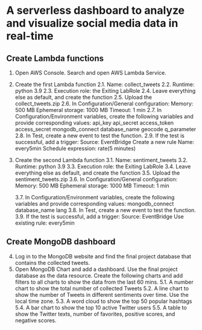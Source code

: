 
# A serverless dashboard to analyze and visualize social media data in real-time

## Create Lambda functions
1. Open AWS Console. Search and open AWS Lambda Service.
2. Create the first Lambda function
    2.1. Name: collect_tweets
    2.2. Runtime: python 3.9
    2.3. Execution role: the Exiting LabRole
    2.4. Leave everything else as default, and create the function
    2.5. Upload the collect_tweets.zip
    2.6. In Configuration/General configuration:
        Memory: 500 MB
        Ephemeral storage: 1000 MB
        Timeout: 1 min
    2.7. In Configuration/Environment variables, create the following variables and provide corresponding values:
        api_key
        api_secret
        access_token
        access_secret
        mongodb_connect
        database_name
        geocode
        q_parameter
    2.8. In Test, create a new event to test the function.
    2.9. If the test is successful, add a trigger:
        Source: EventBridge
        Create a new rule
        Name: every5min
        Schedule expression: rate(5 minutes)
3. Create the second Lambda function
    3.1. Name: sentiment_tweets
    3.2. Runtime: python 3.9
    3.3. Execution role: the Exiting LabRole
    3.4. Leave everything else as default, and create the function
    3.5. Upload the sentiment_tweets.zip
    3.6. In Configuration/General configuration:
        Memory: 500 MB
        Ephemeral storage: 1000 MB
        Timeout: 1 min

    3.7. In Configuration/Environment variables, create the following variables and provide corresponding values:
        mongodb_connect
        database_name
        lang
    3.8. In Test, create a new event to test the function.
    3.9. If the test is successful, add a trigger:
        Source: EventBridge
        Use existing rule: every5min 

## Create MongoDB dashboard

4. Log in to the MongoDB website and find the final project database that contains the collected tweets.
5. Open MongoDB Chart and add a dashboard. Use the final project database as the data resource. Create the following charts and add filters to all charts to show the data from the last 60 mins.
    5.1. A number chart to show the total number of collected Tweets
    5.2. A line chart to show the number of Tweets in different sentiments over time. Use the local time zone.
    5.3. A word cloud to show the top 50 popular hashtags
    5.4. A bar chart to show the top 10 active Twitter users
    5.5. A table to show the Twitter texts, number of favorites, positive scores, and negative scores. 
